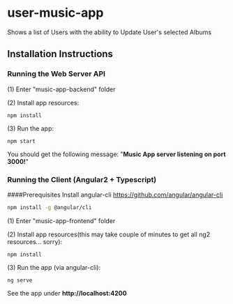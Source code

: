 # user-music-app
Shows a list of Users with the ability to Update User's selected Albums


## Installation Instructions

### Running the Web Server API
  (1) Enter "music-app-backend" folder
  
  (2) Install app resources:
```
npm install
``` 
  (3) Run the app:
```
npm start
``` 
You should get the following message: "**Music App server listening on port 3000!**"

### Running the Client (Angular2 + Typescript)
####Prerequisites
Install angular-cli https://github.com/angular/angular-cli
```bash
npm install -g @angular/cli
```    
  (1) Enter "music-app-frontend" folder
  
  (2) Install app resources(this may take couple of minutes to get all ng2 resources... sorry):
```
npm install
``` 
  (3) Run the app (via angular-cli):
```
ng serve
```
See the app under **http://localhost:4200**
